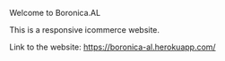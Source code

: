 Welcome to Boronica.AL

This is a responsive icommerce website.

Link to the website: https://boronica-al.herokuapp.com/ 
